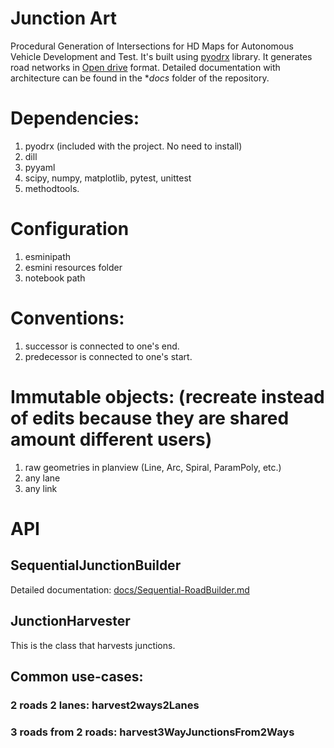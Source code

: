 # Junction Art
Procedural Generation of Intersections for HD Maps for Autonomous Vehicle Development and Test. It's built using [pyodrx](https://github.com/pyoscx/pyodrx) library. It generates road networks in [Open drive](https://www.asam.net/standards/detail/opendrive/) format. Detailed documentation with architecture can be found in the **docs* folder of the repository.

# Dependencies:

1. pyodrx (included with the project. No need to install)
2. dill
3. pyyaml
4. scipy, numpy, matplotlib, pytest, unittest
5. methodtools.

# Configuration

1. esminipath
2. esmini resources folder
3. notebook path


# Conventions:

1. successor is connected to one's end.
2. predecessor is connected to one's start.


# Immutable objects: (recreate instead of edits because they are shared amount different users)
1. raw geometries in planview (Line, Arc, Spiral, ParamPoly, etc.)
2. any lane
3. any link

# API

## SequentialJunctionBuilder

Detailed documentation: [docs/Sequential-RoadBuilder.md](docs/Sequential-RoadBuilder.md)

## JunctionHarvester
This is the class that harvests junctions. 

## Common use-cases:

### 2 roads 2 lanes: harvest2ways2Lanes

### 3 roads from 2 roads: harvest3WayJunctionsFrom2Ways


